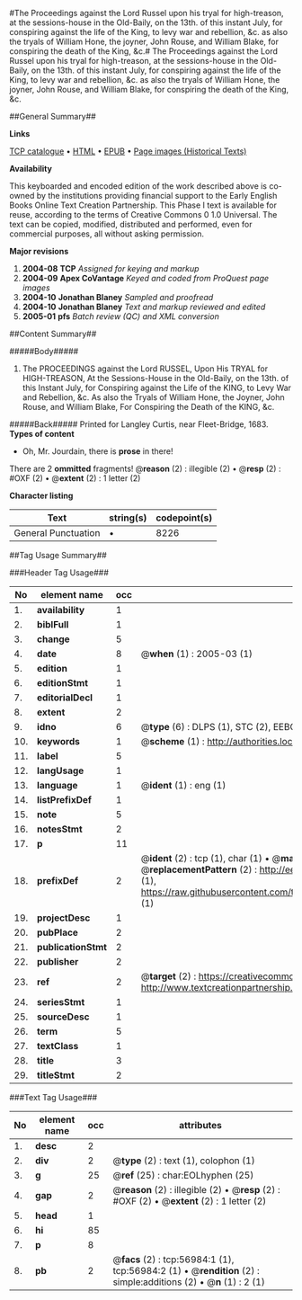 #The Proceedings against the Lord Russel upon his tryal for high-treason, at the sessions-house in the Old-Baily, on the 13th. of this instant July, for conspiring against the life of the King, to levy war and rebellion, &c. as also the tryals of William Hone, the joyner, John Rouse, and William Blake, for conspiring the death of the King, &c.#
The Proceedings against the Lord Russel upon his tryal for high-treason, at the sessions-house in the Old-Baily, on the 13th. of this instant July, for conspiring against the life of the King, to levy war and rebellion, &c. as also the tryals of William Hone, the joyner, John Rouse, and William Blake, for conspiring the death of the King, &c.

##General Summary##

**Links**

[TCP catalogue](http://www.ota.ox.ac.uk/tcp/)  • 
[HTML](http://tei.it.ox.ac.uk/tcp/Texts-HTML/free/A55/A55932.html)  • 
[EPUB](http://tei.it.ox.ac.uk/tcp/Texts-EPUB/free/A55/A55932.epub) • 
[Page images (Historical Texts)](https://data.historicaltexts.jisc.ac.uk/view?pubId=eebo-12247004e&pageId=eebo-12247004e-56984-1)

**Availability**

This keyboarded and encoded edition of the
	       work described above is co-owned by the institutions
	       providing financial support to the Early English Books
	       Online Text Creation Partnership. This Phase I text is
	       available for reuse, according to the terms of Creative
	       Commons 0 1.0 Universal. The text can be copied,
	       modified, distributed and performed, even for
	       commercial purposes, all without asking permission.

**Major revisions**

1. __2004-08__ __TCP__ *Assigned for keying and markup*
1. __2004-09__ __Apex CoVantage__ *Keyed and coded from ProQuest page images*
1. __2004-10__ __Jonathan Blaney__ *Sampled and proofread*
1. __2004-10__ __Jonathan Blaney__ *Text and markup reviewed and edited*
1. __2005-01__ __pfs__ *Batch review (QC) and XML conversion*

##Content Summary##

#####Body#####

1. The PROCEEDINGS against the Lord RUSSEL, Upon His TRYAL for HIGH-TREASON, At the Sessions-House in the Old-Baily, on the 13th. of this Instant July, for Conspiring against the Life of the KING, to Levy War and Rebellion, &c. As also the Tryals of William Hone, the Joyner, John Rouse, and William Blake, For Conspiring the Death of the KING, &c.

#####Back#####
Printed for Langley Curtis, near Fleet-Bridge, 1683.
**Types of content**

  * Oh, Mr. Jourdain, there is **prose** in there!

There are 2 **ommitted** fragments! 
 @__reason__ (2) : illegible (2)  •  @__resp__ (2) : #OXF (2)  •  @__extent__ (2) : 1 letter (2)

**Character listing**


|Text|string(s)|codepoint(s)|
|---|---|---|
|General Punctuation|•|8226|

##Tag Usage Summary##

###Header Tag Usage###

|No|element name|occ|attributes|
|---|---|---|---|
|1.|__availability__|1||
|2.|__biblFull__|1||
|3.|__change__|5||
|4.|__date__|8| @__when__ (1) : 2005-03 (1)|
|5.|__edition__|1||
|6.|__editionStmt__|1||
|7.|__editorialDecl__|1||
|8.|__extent__|2||
|9.|__idno__|6| @__type__ (6) : DLPS (1), STC (2), EEBO-CITATION (1), OCLC (1), VID (1)|
|10.|__keywords__|1| @__scheme__ (1) : http://authorities.loc.gov/ (1)|
|11.|__label__|5||
|12.|__langUsage__|1||
|13.|__language__|1| @__ident__ (1) : eng (1)|
|14.|__listPrefixDef__|1||
|15.|__note__|5||
|16.|__notesStmt__|2||
|17.|__p__|11||
|18.|__prefixDef__|2| @__ident__ (2) : tcp (1), char (1)  •  @__matchPattern__ (2) : ([0-9\-]+):([0-9IVX]+) (1), (.+) (1)  •  @__replacementPattern__ (2) : http://eebo.chadwyck.com/downloadtiff?vid=$1&page=$2 (1), https://raw.githubusercontent.com/textcreationpartnership/Texts/master/tcpchars.xml#$1 (1)|
|19.|__projectDesc__|1||
|20.|__pubPlace__|2||
|21.|__publicationStmt__|2||
|22.|__publisher__|2||
|23.|__ref__|2| @__target__ (2) : https://creativecommons.org/publicdomain/zero/1.0/ (1), http://www.textcreationpartnership.org/docs/. (1)|
|24.|__seriesStmt__|1||
|25.|__sourceDesc__|1||
|26.|__term__|5||
|27.|__textClass__|1||
|28.|__title__|3||
|29.|__titleStmt__|2||


###Text Tag Usage###

|No|element name|occ|attributes|
|---|---|---|---|
|1.|__desc__|2||
|2.|__div__|2| @__type__ (2) : text (1), colophon (1)|
|3.|__g__|25| @__ref__ (25) : char:EOLhyphen (25)|
|4.|__gap__|2| @__reason__ (2) : illegible (2)  •  @__resp__ (2) : #OXF (2)  •  @__extent__ (2) : 1 letter (2)|
|5.|__head__|1||
|6.|__hi__|85||
|7.|__p__|8||
|8.|__pb__|2| @__facs__ (2) : tcp:56984:1 (1), tcp:56984:2 (1)  •  @__rendition__ (2) : simple:additions (2)  •  @__n__ (1) : 2 (1)|
